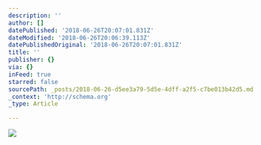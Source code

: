 ```yaml
---
description: ''
author: []
datePublished: '2018-06-26T20:07:01.831Z'
dateModified: '2018-06-26T20:06:39.113Z'
datePublishedOriginal: '2018-06-26T20:07:01.831Z'
title: ''
publisher: {}
via: {}
inFeed: true
starred: false
sourcePath: _posts/2018-06-26-d5ee3a79-5d5e-4dff-a2f5-c7be013b42d5.md
_context: 'http://schema.org'
_type: Article

---
```

![](https://the-grid-user-content.s3-us-west-2.amazonaws.com/c7083042-5d70-4a5d-9505-d4d81baa56cf.jpg)